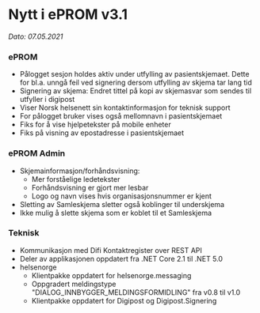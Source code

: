 # Nytt i ePROM v3.1
*Dato: 07.05.2021*

### ePROM
* Pålogget sesjon holdes aktiv under utfylling av pasientskjemaet. Dette for bl.a. unngå feil ved signering dersom utfylling av skjema tar lang tid
* Signering av skjema: Endret tittel på kopi av skjemasvar som sendes til utfyller i digipost
* Viser Norsk helsenett sin kontaktinformasjon for teknisk support
* For pålogget bruker vises også mellomnavn i pasientskjemaet
* Fiks for å vise hjelpetekster på mobile enheter
* Fiks på visning av epostadresse i pasientskjemaet

### ePROM Admin
* Skjemainformasjon/forhåndsvisning:
  * Mer forståelige ledetekster
  * Forhåndsvisning er gjort mer lesbar
  * Logo og navn vises hvis organisasjonsnummer er kjent
* Sletting av Samleskjema sletter også koblinger til underskjema
* Ikke mulig å slette skjema som er koblet til et Samleskjema

### Teknisk
* Kommunikasjon med Difi Kontaktregister over REST API
* Deler av applikasjonen oppdatert fra .NET Core 2.1 til .NET 5.0
* helsenorge
  * Klientpakke oppdatert for helsenorge.messaging
  * Oppgradert meldingstype "DIALOG_INNBYGGER_MELDINGSFORMIDLING" fra v0.8 til v1.0
  * Klientpakke oppdatert for Digipost og Digipost.Signering
